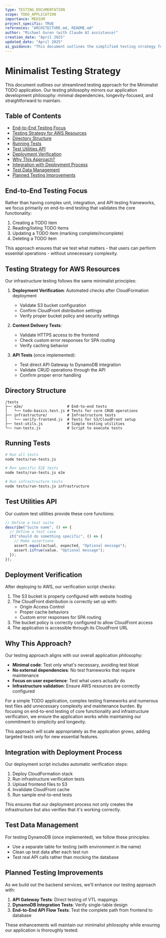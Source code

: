 ```yaml
---
type: TESTING_DOCUMENTATION
scope: TODO_APPLICATION
importance: MEDIUM
project_specific: TRUE
references: "ARCHITECTURE.md, README.md"
author: "Michael Guren (with Claude AI assistance)"
creation_date: "April 2025"
updated_date: "April 2025"
ai_guidance: "This document outlines the simplified testing strategy for the TODO application. It implements the minimalist philosophy detailed in ARCHITECTURE.md."
---
```


# Minimalist Testing Strategy

This document outlines our streamlined testing approach for the Minimalist TODO application. Our testing philosophy mirrors our application development philosophy: minimal dependencies, longevity-focused, and straightforward to maintain.

## Table of Contents
- [End-to-End Testing Focus](#end-to-end-testing-focus)
- [Testing Strategy for AWS Resources](#testing-strategy-for-aws-resources)
- [Directory Structure](#directory-structure)
- [Running Tests](#running-tests)
- [Test Utilities API](#test-utilities-api)
- [Deployment Verification](#deployment-verification)
- [Why This Approach?](#why-this-approach)
- [Integration with Deployment Process](#integration-with-deployment-process)
- [Test Data Management](#test-data-management)
- [Planned Testing Improvements](#planned-testing-improvements)

## End-to-End Testing Focus

Rather than having complex unit, integration, and API testing frameworks, we focus primarily on end-to-end testing that validates the core functionality:

1. Creating a TODO item
2. Reading/listing TODO items
3. Updating a TODO item (marking complete/incomplete)
4. Deleting a TODO item

This approach ensures that we test what matters - that users can perform essential operations - without unnecessary complexity.

## Testing Strategy for AWS Resources

Our infrastructure testing follows the same minimalist principles:

1. **Deployment Verification**: Automated checks after CloudFormation deployment

   - Validate S3 bucket configuration
   - Confirm CloudFront distribution settings
   - Verify proper bucket policy and security settings

2. **Content Delivery Tests**:

   - Validate HTTPS access to the frontend
   - Check custom error responses for SPA routing
   - Verify caching behavior

3. **API Tests** (once implemented):
   - Test direct API Gateway to DynamoDB integration
   - Validate CRUD operations through the API
   - Confirm proper error handling

## Directory Structure

```
/tests
├── e2e/                    # End-to-end tests
│   └── todo-basics.test.js # Tests for core CRUD operations
├── infrastructure/         # Infrastructure tests
│   └── verify-frontend.js  # Tests for S3/CloudFront setup
├── test-utils.js           # Simple testing utilities
└── run-tests.js            # Script to execute tests
```

## Running Tests

```bash
# Run all tests
node tests/run-tests.js

# Run specific E2E tests
node tests/run-tests.js e2e

# Run infrastructure tests
node tests/run-tests.js infrastructure
```

## Test Utilities API

Our custom test utilities provide these core functions:

```javascript
// Define a test suite
describe("Suite name", () => {
  // Define a test case
  it("should do something specific", () => {
    // Make assertions
    assert.equal(actual, expected, "Optional message");
    assert.isTrue(value, "Optional message");
  });
});
```

## Deployment Verification

After deploying to AWS, our verification script checks:

1. The S3 bucket is properly configured with website hosting
2. The CloudFront distribution is correctly set up with:
   - Origin Access Control
   - Proper cache behaviors
   - Custom error responses for SPA routing
3. The bucket policy is correctly configured to allow CloudFront access
4. The application is accessible through its CloudFront URL

## Why This Approach?

Our testing approach aligns with our overall application philosophy:

- **Minimal code**: Test only what's necessary, avoiding test bloat
- **No external dependencies**: No test frameworks that require maintenance
- **Focus on user experience**: Test what users actually do
- **Infrastructure validation**: Ensure AWS resources are correctly configured

For a simple TODO application, complex testing frameworks and numerous test files add unnecessary complexity and maintenance burden. By focusing on end-to-end testing of core functionality and infrastructure verification, we ensure the application works while maintaining our commitment to simplicity and longevity.

This approach will scale appropriately as the application grows, adding targeted tests only for new essential features.

## Integration with Deployment Process

Our deployment script includes automatic verification steps:

1. Deploy CloudFormation stack
2. Run infrastructure verification tests
3. Upload frontend files to S3
4. Invalidate CloudFront cache
5. Run sample end-to-end tests

This ensures that our deployment process not only creates the infrastructure but also verifies that it's working correctly.

## Test Data Management

For testing DynamoDB (once implemented), we follow these principles:

- Use a separate table for testing (with environment in the name)
- Clean up test data after each test run
- Test real API calls rather than mocking the database

## Planned Testing Improvements

As we build out the backend services, we'll enhance our testing approach with:

1. **API Gateway Tests**: Direct testing of VTL mappings
2. **DynamoDB Integration Tests**: Verify single-table design
3. **End-to-End API Flow Tests**: Test the complete path from frontend to database

These enhancements will maintain our minimalist philosophy while ensuring our application is thoroughly tested.
